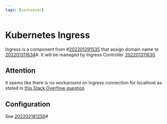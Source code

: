 ```yaml
---
tags: [container]
---
```


# Kubernetes Ingress

Ingress is a component from #[202201291535](202201291535.md) that assign domain name to
[202201311634](202201311634.md)#. It will be managed by Ingress Controller [202201311630](202201311630.md).

## Attention

It seems like there is no workaround on Ingress connection for localhost as
stated in [this Stack Overflow
question](https://stackoverflow.com/questions/66275458/could-not-access-kubernetes-ingress-in-browser-on-windows-home-with-minikube)

## Configuration

See [202202181256](202202181256.md)#
